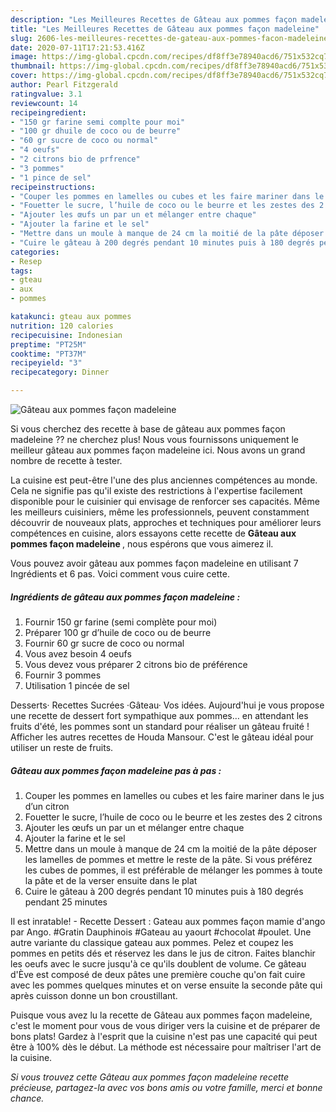 ```yaml
---
description: "Les Meilleures Recettes de Gâteau aux pommes façon madeleine"
title: "Les Meilleures Recettes de Gâteau aux pommes façon madeleine"
slug: 2606-les-meilleures-recettes-de-gateau-aux-pommes-facon-madeleine
date: 2020-07-11T17:21:53.416Z
image: https://img-global.cpcdn.com/recipes/df8ff3e78940acd6/751x532cq70/gateau-aux-pommes-facon-madeleine-photo-principale-de-la-recette.jpg
thumbnail: https://img-global.cpcdn.com/recipes/df8ff3e78940acd6/751x532cq70/gateau-aux-pommes-facon-madeleine-photo-principale-de-la-recette.jpg
cover: https://img-global.cpcdn.com/recipes/df8ff3e78940acd6/751x532cq70/gateau-aux-pommes-facon-madeleine-photo-principale-de-la-recette.jpg
author: Pearl Fitzgerald
ratingvalue: 3.1
reviewcount: 14
recipeingredient:
- "150 gr farine semi complte pour moi"
- "100 gr dhuile de coco ou de beurre"
- "60 gr sucre de coco ou normal"
- "4 oeufs"
- "2 citrons bio de prfrence"
- "3 pommes"
- "1 pince de sel"
recipeinstructions:
- "Couper les pommes en lamelles ou cubes et les faire mariner dans le jus d’un citron"
- "Fouetter le sucre, l’huile de coco ou le beurre et les zestes des 2 citrons"
- "Ajouter les œufs un par un et mélanger entre chaque"
- "Ajouter la farine et le sel"
- "Mettre dans un moule à manque de 24 cm la moitié de la pâte déposer les lamelles de pommes et mettre le reste de la pâte. Si vous préférez les cubes de pommes, il est préférable de mélanger les pommes à toute la pâte et de la verser ensuite dans le plat"
- "Cuire le gâteau à 200 degrés pendant 10 minutes puis à 180 degrés pendant 25 minutes"
categories:
- Resep
tags:
- gteau
- aux
- pommes

katakunci: gteau aux pommes 
nutrition: 120 calories
recipecuisine: Indonesian
preptime: "PT25M"
cooktime: "PT37M"
recipeyield: "3"
recipecategory: Dinner

---
```



![Gâteau aux pommes façon madeleine](https://img-global.cpcdn.com/recipes/df8ff3e78940acd6/751x532cq70/gateau-aux-pommes-facon-madeleine-photo-principale-de-la-recette.jpg)

Si vous cherchez des recette à base de gâteau aux pommes façon madeleine ?? ne cherchez plus! Nous vous fournissons uniquement le meilleur gâteau aux pommes façon madeleine ici. Nous avons un grand nombre de recette à tester.

La cuisine est peut-être l'une des plus anciennes compétences au monde. Cela ne signifie pas qu'il existe des restrictions à l'expertise facilement disponible pour le cuisinier qui envisage de renforcer ses capacités. Même les meilleurs cuisiniers, même les professionnels, peuvent constamment découvrir de nouveaux plats, approches et techniques pour améliorer leurs compétences en cuisine, alors essayons cette recette de <strong> Gâteau aux pommes façon madeleine </strong>, nous espérons que vous aimerez il.

<!--inarticleads1-->

Vous pouvez avoir gâteau aux pommes façon madeleine en utilisant 7 Ingrédients et 6 pas. Voici comment vous cuire cette.

##### Ingrédients de gâteau aux pommes façon madeleine :

1. Fournir 150 gr farine (semi complète pour moi)
1. Préparer 100 gr d’huile de coco ou de beurre
1. Fournir 60 gr sucre de coco ou normal
1. Vous avez besoin 4 oeufs
1. Vous devez vous préparer 2 citrons bio de préférence
1. Fournir 3 pommes
1. Utilisation 1 pincée de sel


Desserts· Recettes Sucrées ·Gâteau· Vos idées. Aujourd&#39;hui je vous propose une recette de dessert fort sympathique aux pommes… en attendant les fruits d&#39;été, les pommes sont un standard pour réaliser un gâteau fruité ! Afficher les autres recettes de Houda Mansour. C&#39;est le gâteau idéal pour utiliser un reste de fruits. 

<!--inarticleads2-->

##### Gâteau aux pommes façon madeleine pas à pas :

1. Couper les pommes en lamelles ou cubes et les faire mariner dans le jus d’un citron
1. Fouetter le sucre, l’huile de coco ou le beurre et les zestes des 2 citrons
1. Ajouter les œufs un par un et mélanger entre chaque
1. Ajouter la farine et le sel
1. Mettre dans un moule à manque de 24 cm la moitié de la pâte déposer les lamelles de pommes et mettre le reste de la pâte. Si vous préférez les cubes de pommes, il est préférable de mélanger les pommes à toute la pâte et de la verser ensuite dans le plat
1. Cuire le gâteau à 200 degrés pendant 10 minutes puis à 180 degrés pendant 25 minutes


Il est inratable! - Recette Dessert : Gateau aux pommes façon mamie d&#39;ango par Ango. #Gratin Dauphinois #Gateau au yaourt #chocolat #poulet. Une autre variante du classique gateau aux pommes. Pelez et coupez les pommes en petits dés et réservez les dans le jus de citron. Faites blanchir les oeufs avec le sucre jusqu&#39;à ce qu&#39;ils doublent de volume. Ce gâteau d&#39;Ève est composé de deux pâtes une première couche qu&#39;on fait cuire avec les pommes quelques minutes et on verse ensuite la seconde pâte qui après cuisson donne un bon croustillant. 

<!--inarticleads1-->

<p>
Puisque vous avez lu la recette de Gâteau aux pommes façon madeleine, c'est le moment pour vous de vous diriger vers la cuisine et de préparer de bons plats! Gardez à l'esprit que la cuisine n'est pas une capacité qui peut être à 100% dès le début. La méthode est nécessaire pour maîtriser l'art de la cuisine.
</p>

<p>
<i>Si vous trouvez cette Gâteau aux pommes façon madeleine recette précieuse, partagez-la avec vos bons amis ou votre famille, merci et bonne chance.</i>
</p>
